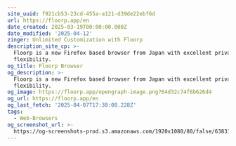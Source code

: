 ```yaml
---
site_uuid: f921cb53-23cd-455a-a121-d39de22ebf6d
url: https://floorp.app/en
date_created: 2025-03-19T00:00:00.000Z
date_modified: '2025-04-12'
zinger: Unlimited Customization with Floorp
description_site_cp: >-
  Floorp is a new Firefox based browser from Japan with excellent privacy &
  flexibility.
og_title: Floorp Browser
og_description: >-
  Floorp is a new Firefox based browser from Japan with excellent privacy &
  flexibility.
og_image: https://floorp.app/opengraph-image.png?64d32c74f6b626d4
og_url: https://floorp.app/en
og_last_fetch: '2025-04-07T17:38:08.228Z'
tags:
  - Web-Browsers
og_screenshot_url: >-
  https://og-screenshots-prod.s3.amazonaws.com/1920x1080/80/false/638316236b95ccb3722046c96400711514e55375777d47ac0d4b55eb8941da86.jpeg
---
```





